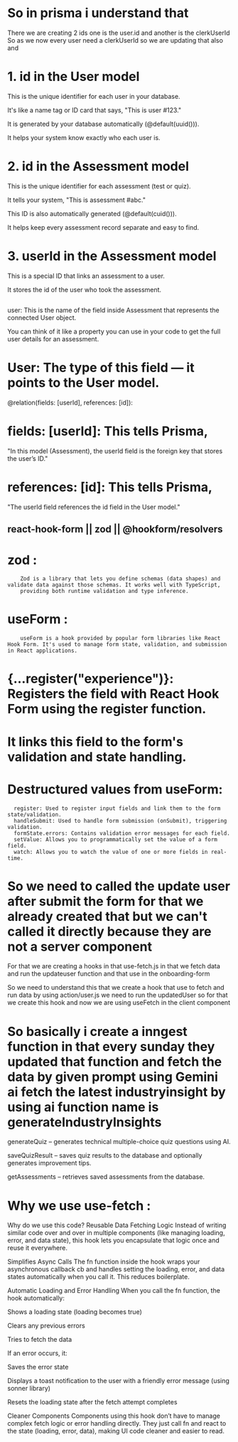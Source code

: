 # So in prisma i understand that

There we are creating 2 ids one is the user.id and another is the clerkUserId
So as we now every user need a clerkUserId so we are updating that also and

# 1. id in the User model

This is the unique identifier for each user in your database.

It's like a name tag or ID card that says, "This is user #123."

It is generated by your database automatically (@default(uuid())).

It helps your system know exactly who each user is.

# 2. id in the Assessment model

This is the unique identifier for each assessment (test or quiz).

It tells your system, "This is assessment #abc."

This ID is also automatically generated (@default(cuid())).

It helps keep every assessment record separate and easy to find.

# 3. userId in the Assessment model

This is a special ID that links an assessment to a user.

It stores the id of the user who took the assessment.

##

user: This is the name of the field inside Assessment that represents the connected User object.

You can think of it like a property you can use in your code to get the full user details for an assessment.

# User: The type of this field — it points to the User model.

@relation(fields: [userId], references: [id]):

# fields: [userId]: This tells Prisma,

"In this model (Assessment), the userId field is the foreign key that stores the user’s ID."

# references: [id]: This tells Prisma,

"The userId field references the id field in the User model."

## react-hook-form || zod || @hookform/resolvers

# zod :

        Zod is a library that lets you define schemas (data shapes) and validate data against those schemas. It works well with TypeScript,
        providing both runtime validation and type inference.

# useForm :

        useForm is a hook provided by popular form libraries like React Hook Form. It's used to manage form state, validation, and submission in React applications.

# {...register("experience")}: Registers the field with React Hook Form using the register function.

# It links this field to the form's validation and state handling.

# Destructured values from useForm:

      register: Used to register input fields and link them to the form state/validation.
      handleSubmit: Used to handle form submission (onSubmit), triggering validation.
      formState.errors: Contains validation error messages for each field.
      setValue: Allows you to programmatically set the value of a form field.
      watch: Allows you to watch the value of one or more fields in real-time.

# So we need to called the update user after submit the form for that we already created that but we can't called it directly because they are not a server component

For that we are creating a hooks in that use-fetch.js in that we fetch data and run the updateuser function and that use in the onboarding-form

So we need to understand this that we create a hook that use to fetch and run data by using action/user.js we need to run the updatedUser so for that we create this hook and now we are using useFetch in the client component

# So basically i create a inngest function in that every sunday they updated that function and fetch the data by given prompt using Gemini ai fetch the latest industryinsight by using ai function name is generateIndustryInsights

generateQuiz – generates technical multiple-choice quiz questions using AI.

saveQuizResult – saves quiz results to the database and optionally generates improvement tips.

getAssessments – retrieves saved assessments from the database.

# Why we use use-fetch :

Why do we use this code?
Reusable Data Fetching Logic
Instead of writing similar code over and over in multiple components (like managing loading, error, and data state), this hook lets you encapsulate that logic once and reuse it everywhere.

Simplifies Async Calls
The fn function inside the hook wraps your asynchronous callback cb and handles setting the loading, error, and data states automatically when you call it. This reduces boilerplate.

Automatic Loading and Error Handling
When you call the fn function, the hook automatically:

Shows a loading state (loading becomes true)

Clears any previous errors

Tries to fetch the data

If an error occurs, it:

Saves the error state

Displays a toast notification to the user with a friendly error message (using sonner library)

Resets the loading state after the fetch attempt completes

Cleaner Components
Components using this hook don’t have to manage complex fetch logic or error handling directly. They just call fn and react to the state (loading, error, data), making UI code cleaner and easier to read.
